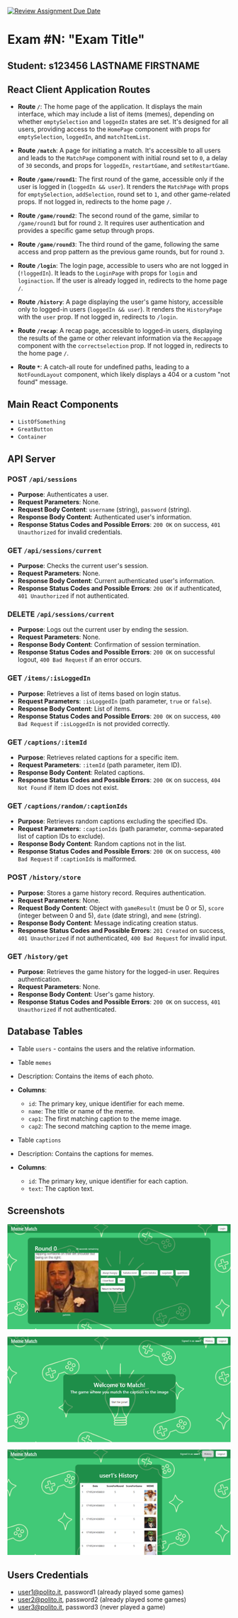 [![Review Assignment Due Date](https://classroom.github.com/assets/deadline-readme-button-24ddc0f5d75046c5622901739e7c5dd533143b0c8e959d652212380cedb1ea36.svg)](https://classroom.github.com/a/AVMm0VzU)
# Exam #N: "Exam Title"
## Student: s123456 LASTNAME FIRSTNAME 

## React Client Application Routes

- **Route `/`**: The home page of the application. It displays the main interface, which may include a list of items (memes), depending on whether `emptySelection` and `loggedIn` states are set. It's designed for all users, providing access to the `HomePage` component with props for `emptySelection`, `loggedIn`, and `matchItemList`.

- **Route `/match`**: A page for initiating a match. It's accessible to all users and leads to the `MatchPage` component with initial round set to `0`, a delay of `30` seconds, and props for `loggedIn`, `restartGame`, and `setRestartGame`.

- **Route `/game/round1`**: The first round of the game, accessible only if the user is logged in (`loggedIn && user`). It renders the `MatchPage` with props for `emptySelection`, `addSelection`, round set to `1`, and other game-related props. If not logged in, redirects to the home page `/`.

- **Route `/game/round2`**: The second round of the game, similar to `/game/round1` but for round `2`. It requires user authentication and provides a specific game setup through props.

- **Route `/game/round3`**: The third round of the game, following the same access and prop pattern as the previous game rounds, but for round `3`.

- **Route `/login`**: The login page, accessible to users who are not logged in (`!loggedIn`). It leads to the `LoginPage` with props for `login` and `loginaction`. If the user is already logged in, redirects to the home page `/`.

- **Route `/history`**: A page displaying the user's game history, accessible only to logged-in users (`loggedIn && user`). It renders the `HistoryPage` with the `user` prop. If not logged in, redirects to `/login`.

- **Route `/recap`**: A recap page, accessible to logged-in users, displaying the results of the game or other relevant information via the `Recappage` component with the `correctselection` prop. If not logged in, redirects to the home page `/`.

- **Route `*`**: A catch-all route for undefined paths, leading to a `NotFoundLayout` component, which likely displays a 404 or a custom "not found" message.

## Main React Components

- `ListOfSomething`
- `GreatButton` 
- `Container`

## API Server

### POST `/api/sessions`
- **Purpose**: Authenticates a user.
- **Request Parameters**: None.
- **Request Body Content**: `username` (string), `password` (string).
- **Response Body Content**: Authenticated user's information.
- **Response Status Codes and Possible Errors**: `200 OK` on success, `401 Unauthorized` for invalid credentials.

### GET `/api/sessions/current`
- **Purpose**: Checks the current user's session.
- **Request Parameters**: None.
- **Response Body Content**: Current authenticated user's information.
- **Response Status Codes and Possible Errors**: `200 OK` if authenticated, `401 Unauthorized` if not authenticated.

### DELETE `/api/sessions/current`
- **Purpose**: Logs out the current user by ending the session.
- **Request Parameters**: None.
- **Response Body Content**: Confirmation of session termination.
- **Response Status Codes and Possible Errors**: `200 OK` on successful logout, `400 Bad Request` if an error occurs.

### GET `/items/:isLoggedIn`
- **Purpose**: Retrieves a list of items based on login status.
- **Request Parameters**: `:isLoggedIn` (path parameter, `true` or `false`).
- **Response Body Content**: List of items.
- **Response Status Codes and Possible Errors**: `200 OK` on success, `400 Bad Request` if `:isLoggedIn` is not provided correctly.

### GET `/captions/:itemId`
- **Purpose**: Retrieves related captions for a specific item.
- **Request Parameters**: `:itemId` (path parameter, item ID).
- **Response Body Content**: Related captions.
- **Response Status Codes and Possible Errors**: `200 OK` on success, `404 Not Found` if item ID does not exist.

### GET `/captions/random/:captionIds`
- **Purpose**: Retrieves random captions excluding the specified IDs.
- **Request Parameters**: `:captionIds` (path parameter, comma-separated list of caption IDs to exclude).
- **Response Body Content**: Random captions not in the list.
- **Response Status Codes and Possible Errors**: `200 OK` on success, `400 Bad Request` if `:captionIds` is malformed.

### POST `/history/store`
- **Purpose**: Stores a game history record. Requires authentication.
- **Request Parameters**: None.
- **Request Body Content**: Object with `gameResult` (must be 0 or 5), `score` (integer between 0 and 5), `date` (date string), and `meme` (string).
- **Response Body Content**: Message indicating creation status.
- **Response Status Codes and Possible Errors**: `201 Created` on success, `401 Unauthorized` if not authenticated, `400 Bad Request` for invalid input.

### GET `/history/get`
- **Purpose**: Retrieves the game history for the logged-in user. Requires authentication.
- **Request Parameters**: None.
- **Response Body Content**: User's game history.
- **Response Status Codes and Possible Errors**: `200 OK` on success, `401 Unauthorized` if not authenticated.


## Database Tables

- Table `users` - contains the users and the relative information.
- Table `memes`
- Description: Contains the items of each photo.
- **Columns**:
  - `id`: The primary key, unique identifier for each meme.
  - `name`: The title or name of the meme.
  - `cap1`: The first matching caption to the meme image.
  - `cap2`: The second matching caption to the meme image.


- Table `captions`
- Description: Contains the captions for memes.
- **Columns**:
  - `id`: The primary key, unique identifier for each caption.
  - `text`: The caption text.



## Screenshots

![Screenshot1](./img/screen1.png)

![Screenshot2](./img/screen2.png)

![Screenshot3](./img/screen3.png)


## Users Credentials

- user1@polito.it, password1 (already played some games)
- user2@polito.it, password2 (already played some games)
- user3@polito.it, password3 (never played a game)
